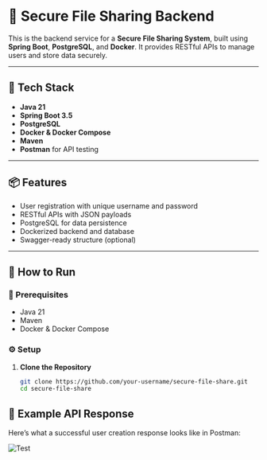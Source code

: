 # 🔐 Secure File Sharing Backend

This is the backend service for a **Secure File Sharing System**, built using **Spring Boot**, **PostgreSQL**, and **Docker**. It provides RESTful APIs to manage users and store data securely.

---

## 🚀 Tech Stack

- **Java 21**
- **Spring Boot 3.5**
- **PostgreSQL**
- **Docker & Docker Compose**
- **Maven**
- **Postman** for API testing

---

## 📦 Features

- User registration with unique username and password
- RESTful APIs with JSON payloads
- PostgreSQL for data persistence
- Dockerized backend and database
- Swagger-ready structure (optional)

---

## 🧰 How to Run

### 🔧 Prerequisites
- Java 21
- Maven
- Docker & Docker Compose

### ⚙️ Setup

1. **Clone the Repository**
   ```bash
   git clone https://github.com/your-username/secure-file-share.git
   cd secure-file-share


## 🧪 Example API Response

Here’s what a successful user creation response looks like in Postman:

![Test](./assets/screenshot1.png)
